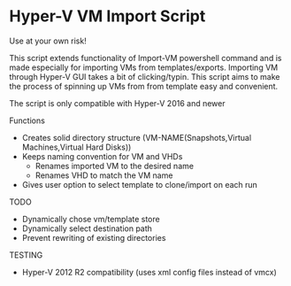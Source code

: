 # Hyper-V VM Import Script

Use at your own risk!

This script extends functionality of Import-VM powershell command and is made especially for importing VMs from templates/exports.
Importing VM through Hyper-V GUI takes a bit of clicking/typin. This script aims to make the process of spinning up VMs from from template easy and convenient.

The script is only compatible with Hyper-V 2016 and newer

Functions
-   Creates solid directory structure (VM-NAME(Snapshots,Virtual Machines,Virtual Hard Disks))
-   Keeps naming convention for VM and VHDs
    -   Renames imported VM to the desired name
    -   Renames VHD to match the VM name
-   Gives user option to select template to clone/import on each run


TODO
-   Dynamically chose vm/template store
-   Dynamically select destination path
-   Prevent rewriting of existing directories

TESTING
-   Hyper-V 2012 R2 compatibility (uses xml config files instead of vmcx)